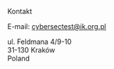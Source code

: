 
Kontakt

E-mail: [cybersectest@ik.org.pl](mailto:cybersectest@ik.org.pl)

ul. Feldmana 4/9-10  
31-130 Kraków  
Poland
